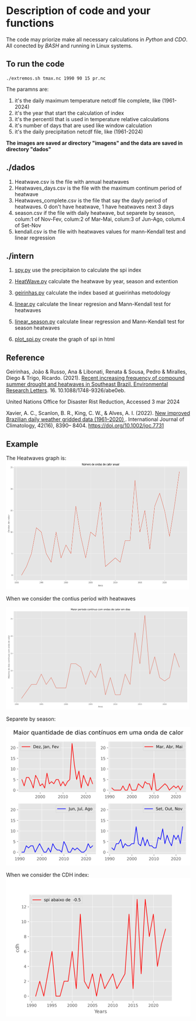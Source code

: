 # Description of code and your functions

The code may priorize make all necessary calculations in *Python* and *CDO*.
All conected by *BASH* and running in Linux systems. 

## To run the code

	./extremos.sh tmax.nc 1990 90 15 pr.nc

The paramns are:

1) it's the daily maximum temperature netcdf file complete, like (1961-2024)
2) it's the year that start the calculation of index
3) it's the percentil that is used in temperature relative calculations
4) it's number of days that are used like window calculation
5) it's the daily precipitation netcdf file, like (1961-2024)

**The images are saved ar directory "imagens" and the data are saved in directory "dados"**

## ./dados
1. Heatwave.csv is the file with annual heatwaves
2. Heatwaves_days.csv is the file with the maximum continum period of heatwave 
3. Heatwaves_complete.csv is the file that say the dayly period of heatwaves. 0 don't have heatwave, 1 have heatwaves next 3 days
4. season.csv if the file with daily heatwave, but separete by season, colum:1 of Nov-Fev, colum:2 of Mar-Mai, colum:3 of Jun-Ago, colum:4 of Set-Nov
5. kendall.csv is the file with heatwaves values for  mann-Kendall test and linear regression


## ./intern
1. <a href="./intern/spi.py"> spy.py</a> use the precipitaion to calculate the spi index

2. <a href="./intern/HeatWave.py">HeatWave.py</a>  calculate the heatwave by year, season and extention
3. <a href="./intern/geirinhas.py">geirinhas.py</a>  calculate the index based at gueirinhas metodology
4. <a href="./intern/linear.py">linear.py</a> calculate the linear regresion and Mann-Kendall test for heatwaves
5. <a href="./intern/linear_season.py">linear_season.py</a> calculate linear regression and Mann-Kendall test  for season heatwaves
6. <a href="./intern/plot_spi.py">plot_spi.py</a> create the graph of spi in html 

## Reference
Geirinhas, João & Russo, Ana & Libonati, Renata & Sousa, Pedro & Miralles, Diego & Trigo, Ricardo. (2021). <a href="https://iopscience.iop.org/article/10.1088/1748-9326/abe0eb">Recent increasing frequency of compound summer drought and heatwaves in Southeast Brazil. Environmental Research Letters</a>. 16. 10.1088/1748-9326/abe0eb. 

<a hef="https://www.undrr.org/understanding-disaster-risk/terminology/hips/mh0047#:~:text=It%20defines%20heatwaves%20as%2C%20%E2%80%9Cperiods,WMO%20and%20WHO%2C%202015)."> United Nations Office for Disaster Rist Reduction</a>, Accessed 3 mar 2024

Xavier, A. C., Scanlon, B. R., King, C. W., & Alves, A. I. (2022). <a href="https://github.com/AlexandreCandidoXavier/BR-DWGD">New improved Brazilian daily weather gridded data (1961–2020) </a>. International Journal of Climatology, 42(16), 8390– 8404. https://doi.org/10.1002/joc.7731

## Example
The Heatwaves graph is:
<img src="./imagens/Heatwave.png"
	width="500"
    height="350">

When we consider the contius períod with heatwaves

<img src="./imagens/Heatwave_day.png"
	width="500"
	hight="350">

Separete by season:

<img src="./imagens/season.png">

When we consider the CDH index:
<img src="./imagens/cdh.png">